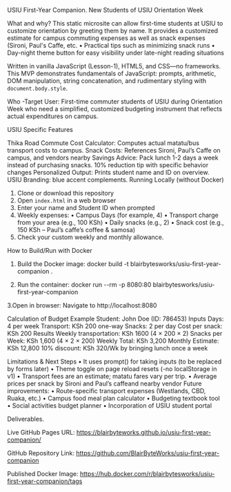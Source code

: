 USIU First-Year Companion.
New Students of USIU Orientation Week

What and why?
This static microsite can allow first-time students at USIU to customize orientation by greeting them by name.
It provides a customized estimate for campus commuting expenses as well as snack expenses (Sironi, Paul's Caffe, etc.
•	Practical tips such as minimizing snack runs
•	Day-night theme button for easy visibility under late-night reading situations

Written in vanilla JavaScript (Lesson-1), HTML5, and CSS—no frameworks. This MVP demonstrates fundamentals of JavaScript: prompts, arithmetic, DOM manipulation, string concatenation, and rudimentary styling with `document.body.style`.

Who
-Target User: 
First-time commuter students of USIU during Orientation Week who need a simplified, customized budgeting instrument that reflects actual expenditures on campus.

USIU Specific Features

Thika Road Commute Cost Calculator: Computes actual matatu/bus transport costs to campus.
Snack Costs: References Sironi, Paul’s Caffe on campus, and vendors nearby
Savings Advice:
Pack lunch 1-2 days a week instead of purchasing snacks.
10% reduction tip with specific behavior changes
Personalized Output: Prints student name and ID on overview.
USIU Branding: blue accent complements.
Running Locally (without Docker)
1. Clone or download this repository
2. Open `index.html` in a web browser
3. Enter your name and Student ID when prompted
4. Weekly expenses: 
•	Campus Days (for example, 4)
•	Transport charge from your area (e.g., 100 KSh)
•	Daily snacks (e.g., 2)
•	Snack cost (e.g., 150 KSh – Paul’s caffe’s coffee & samosa)
5. Check your custom weekly and monthly allowance.

How to Build/Run with Docker

1. Build the Docker image:
    docker build -t blairbytesworks/usiu-first-year-companion .

2. Run the container:
    docker run --rm -p 8080:80 blairbytesworks/usiu-first-year-companion

3.Open in browser:
   Navigate to http://localhost:8080

Calculation of Budget
Example Student: John Doe (ID: 786453)
Inputs
Days: 4 per week
Transport: KSh 200 one-way
Snacks: 2 per day
Cost per snack: KSh 200
Results
Weekly transportation: KSh 1600 (4 × 200 × 2)
Snacks per Week: KSh 1,600 (4 × 2 × 200)
Weekly Total: KSh 3,200
Monthly Estimate: KSh 12,800
10% discount: KSh 320/Wk by bringing lunch once a week

Limitations & Next Steps
•	It uses prompt() for taking inputs (to be replaced by forms later)
•	Theme toggle on page reload resets (-no localStorage in v1)
•	Transport fees are an estimate; matatu fares vary per trip.
•	Average prices per snack by Sironi and Paul’s caffeand nearby vendor
Future improvements:
•	Route-specific transport expenses (Westlands, CBD, Ruaka, etc.)
•	Campus food meal plan calculator
•	Budgeting textbook tool
•	Social activities budget planner
•	Incorporation of USIU student portal

Deliverables.

Live GitHub Pages URL: https://blairbyteworks.github.io/usiu-first-year-companion/

GitHub Repository Link: https://github.com/BlairByteWorks/usiu-first-year-companion

Published Docker Image: https://hub.docker.com/r/blairbytesworks/usiu-first-year-companion/tags
